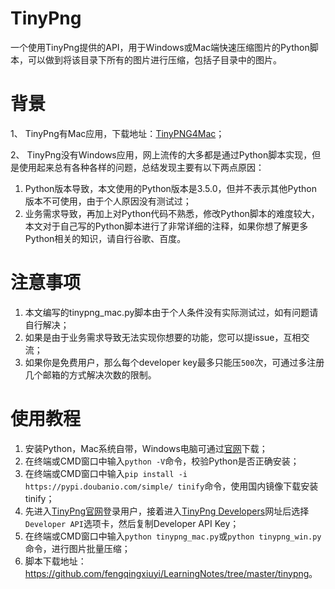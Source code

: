 # TinyPng

一个使用TinyPng提供的API，用于Windows或Mac端快速压缩图片的Python脚本，可以做到将该目录下所有的图片进行压缩，包括子目录中的图片。

# 背景

1、 TinyPng有Mac应用，下载地址：[TinyPNG4Mac](https://github.com/kyleduo/TinyPNG4Mac/releases)；

2、 TinyPng没有Windows应用，网上流传的大多都是通过Python脚本实现，但是使用起来总有各种各样的问题，总结发现主要有以下两点原因：

1. Python版本导致，本文使用的Python版本是3.5.0，但并不表示其他Python版本不可使用，由于个人原因没有测试过；
2. 业务需求导致，再加上对Python代码不熟悉，修改Python脚本的难度较大，本文对于自己写的Python脚本进行了非常详细的注释，如果你想了解更多Python相关的知识，请自行谷歌、百度。

# 注意事项

1. 本文编写的tinypng_mac.py脚本由于个人条件没有实际测试过，如有问题请自行解决；
2. 如果是由于业务需求导致无法实现你想要的功能，您可以提issue，互相交流；
3. 如果你是免费用户，那么每个developer key最多只能压`500`次，可通过多注册几个邮箱的方式解决次数的限制。

# 使用教程

1. 安装Python，Mac系统自带，Windows电脑可通过[官网](https://www.python.org/downloads/)下载；
2. 在终端或CMD窗口中输入`python -V`命令，校验Python是否正确安装；
3. 在终端或CMD窗口中输入`pip install -i https://pypi.doubanio.com/simple/ tinify`命令，使用国内镜像下载安装tinify；
4. 先进入[TinyPng官网](https://tinypng.com/)登录用户，接着进入[TinyPng Developers](https://tinypng.com/dashboard/developers)网址后选择`Developer API`选项卡，然后复制Developer API Key；
5. 在终端或CMD窗口中输入`python tinypng_mac.py`或`python tinypng_win.py`命令，进行图片批量压缩；
6. 脚本下载地址：<https://github.com/fengqingxiuyi/LearningNotes/tree/master/tinypng>。
